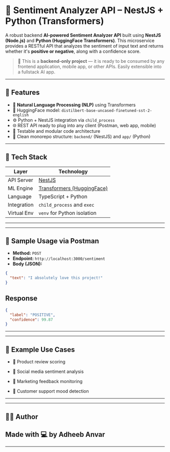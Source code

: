 # 🧠 Sentiment Analyzer API – NestJS + Python (Transformers)

A robust backend **AI-powered Sentiment Analyzer API** built using **NestJS (Node.js)** and **Python (HuggingFace Transformers)**. This microservice provides a RESTful API that analyzes the sentiment of input text and returns whether it's **positive or negative**, along with a confidence score.

> 🔧 This is a **backend-only project** — it is ready to be consumed by any frontend application, mobile app, or other APIs. Easily extensible into a fullstack AI app.

---

## 🚀 Features

- 🔬 **Natural Language Processing (NLP)** using Transformers
- 🧠 HuggingFace model: `distilbert-base-uncased-finetuned-sst-2-english`
- ⚙️ Python + NestJS integration via `child_process`
- 🌐 REST API ready to plug into any client (Postman, web app, mobile)
- 🧪 Testable and modular code architecture
- 📁 Clean monorepo structure: `backend/` (NestJS) and `app/` (Python)

---

## 🧰 Tech Stack

| Layer       | Technology                                                         |
| ----------- | ------------------------------------------------------------------ |
| API Server  | [NestJS](https://nestjs.com/)                                      |
| ML Engine   | [Transformers (HuggingFace)](https://huggingface.co/transformers/) |
| Language    | TypeScript + Python                                                |
| Integration | `child_process` and `exec`                                         |
| Virtual Env | `venv` for Python isolation                                        |

---

---

## 🧪 Sample Usage via Postman

- **Method:** `POST`
- **Endpoint:** `http://localhost:3000/sentiment`
- **Body (JSON):**

```json
{
  "text": "I absolutely love this project!"
}
```

## Response

```json
{
  "label": "POSITIVE",
  "confidence": 99.87
}
```

---

---

## 🧠 Example Use Cases

- 📝 Product review scoring

- 💬 Social media sentiment analysis

- 📢 Marketing feedback monitoring

- 🧾 Customer support mood detection

---

---

## 👨‍💻 Author

## Made with 💻 by Adheeb Anvar

---

